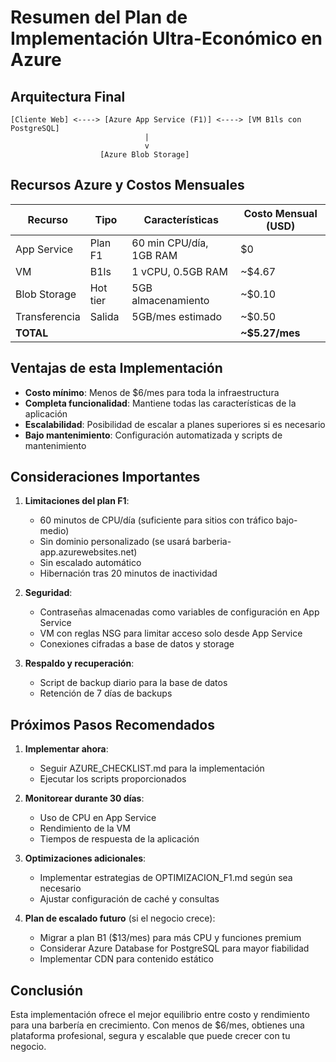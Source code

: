 # Resumen del Plan de Implementación Ultra-Económico en Azure

## Arquitectura Final

```
[Cliente Web] <----> [Azure App Service (F1)] <----> [VM B1ls con PostgreSQL]
                              |
                              v
                    [Azure Blob Storage]
```

## Recursos Azure y Costos Mensuales

| Recurso | Tipo | Características | Costo Mensual (USD) |
|---------|------|-----------------|---------------------|
| App Service | Plan F1 | 60 min CPU/día, 1GB RAM | $0 |
| VM | B1ls | 1 vCPU, 0.5GB RAM | ~$4.67 |
| Blob Storage | Hot tier | 5GB almacenamiento | ~$0.10 |
| Transferencia | Salida | 5GB/mes estimado | ~$0.50 |
| **TOTAL** | | | **~$5.27/mes** |

## Ventajas de esta Implementación

- **Costo mínimo**: Menos de $6/mes para toda la infraestructura
- **Completa funcionalidad**: Mantiene todas las características de la aplicación
- **Escalabilidad**: Posibilidad de escalar a planes superiores si es necesario
- **Bajo mantenimiento**: Configuración automatizada y scripts de mantenimiento

## Consideraciones Importantes

1. **Limitaciones del plan F1**:
   - 60 minutos de CPU/día (suficiente para sitios con tráfico bajo-medio)
   - Sin dominio personalizado (se usará barberia-app.azurewebsites.net)
   - Sin escalado automático
   - Hibernación tras 20 minutos de inactividad

2. **Seguridad**:
   - Contraseñas almacenadas como variables de configuración en App Service
   - VM con reglas NSG para limitar acceso solo desde App Service
   - Conexiones cifradas a base de datos y storage

3. **Respaldo y recuperación**:
   - Script de backup diario para la base de datos
   - Retención de 7 días de backups

## Próximos Pasos Recomendados

1. **Implementar ahora**:
   - Seguir AZURE_CHECKLIST.md para la implementación
   - Ejecutar los scripts proporcionados

2. **Monitorear durante 30 días**:
   - Uso de CPU en App Service
   - Rendimiento de la VM
   - Tiempos de respuesta de la aplicación

3. **Optimizaciones adicionales**:
   - Implementar estrategias de OPTIMIZACION_F1.md según sea necesario
   - Ajustar configuración de caché y consultas

4. **Plan de escalado futuro** (si el negocio crece):
   - Migrar a plan B1 ($13/mes) para más CPU y funciones premium
   - Considerar Azure Database for PostgreSQL para mayor fiabilidad
   - Implementar CDN para contenido estático

## Conclusión

Esta implementación ofrece el mejor equilibrio entre costo y rendimiento para una barbería en crecimiento. Con menos de $6/mes, obtienes una plataforma profesional, segura y escalable que puede crecer con tu negocio.
